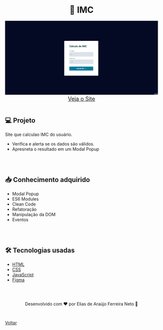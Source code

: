 <h1 align="center">🔢 IMC</h1>

<img src="./demonstracao.gif">

<div align="center">
    <a style="font-size: 18px" href="https://elias-neto.github.io/Explorer/nivel05/stage05/imc" target="_blank"> Veja o Site</a>
</div>

<br>

## 💻 Projeto

Site que calculao IMC do usuário.

- Verifica e alerta se os dados são válidos.
- Apresneta o resultado em um Modal Popup

<br>
<br>

## 📥 Conhecimento adquirido

- Modal Popup
- ES6 Modules
- Clean Code
- Refatoração
- Manipulação da DOM
- Eventos

<br>
<br>

## 🛠 Tecnologias usadas

- [HTML](https://www.w3schools.com/html/)
- [CSS](https://www.w3schools.com/css/default.asp)
- [JavaScript](https://developer.mozilla.org/pt-BR/docs/Web/JavaScript)
- [Figma](https://www.figma.com/design/)

<br>
<br>

<p align="center"> Desenvolvido com ❤ por Elias de Araújo Ferreira Neto 👋 <p>

<br>

<a href="../README.md">Voltar</a>
